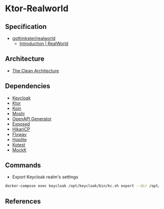 # Ktor-Realworld

## Specification

- [gothinkster/realworld](https://github.com/gothinkster/realworld)
  - [Introduction | RealWorld](https://realworld-docs.netlify.app/docs/specs/backend-specs/introduction/)

## Architecture

- [The Clean Architecture](https://blog.cleancoder.com/uncle-bob/2012/08/13/the-clean-architecture.html)

## Dependencies

- [Keycloak](https://www.keycloak.org/)
- [Ktor](https://github.com/ktorio/ktor)
- [Koin](https://github.com/InsertKoinIO/koin)
- [Moshi](https://github.com/square/moshi)
- [OpenAPI Generator](https://github.com/OpenAPITools/openapi-generator)
- [Exposed](https://github.com/JetBrains/Exposed)
- [HikariCP](https://github.com/brettwooldridge/HikariCP)
- [Flyway](https://github.com/flyway/flyway/)
- [Hoplite](https://github.com/sksamuel/hoplite)
- [Kotest](https://github.com/kotest/kotest)
- [MockK](https://github.com/mockk/mockk)

## Commands

- Export Keycloak realm's settings

```bash
docker-compose exec keycloak /opt/keycloak/bin/kc.sh export --dir /opt/keycloak/data/import --realm real-world
```

## References
